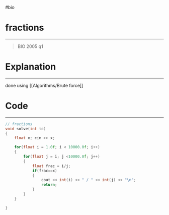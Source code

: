 #bio 
# fractions
---
> BIO 2005 q1 


# Explanation
---
done using [[Algorithms/Brute force]]
# Code
---
```cpp
// fractions
void solve(int tc)
{
	float x; cin >> x;

	for(float i = 1.0f; i < 10000.0f; i++)
	{
		for(float j = i; j <10000.0f; j++)
		{
			float frac = i/j;
			if(frac==x)
			{
				cout << int(i) << " / " << int(j) << "\n";
				return;
			}
		}
	}

}


```